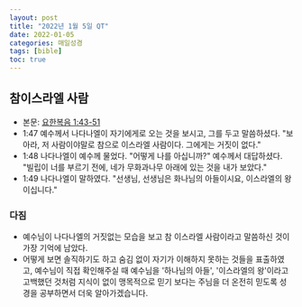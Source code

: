 ```yaml
---
layout: post
title: "2022년 1월 5일 QT"
date: 2022-01-05
categories: 매일성경
tags: [bible]
toc: true
---
```


## 참이스라엘 사람
- 본문: [요한복음 1:43-51](https://www.bskorea.or.kr/bible/korbibReadpage.php?version=SAENEW&book=jhn&chap=1&sec=43&cVersion=&fontSize=15px&fontWeight=normal#focus)
- 1:47 예수께서 나다나엘이 자기에게로 오는 것을 보시고, 그를 두고 말씀하셨다. "보아라, 저 사람이야말로 참으로 이스라엘 사람이다. 그에게는 거짓이 없다."
- 1:48 나다나엘이 예수께 물었다. "어떻게 나를 아십니까?" 예수께서 대답하셨다. "빌립이 너를 부르기 전에, 네가 무화과나무 아래에 있는 것을 내가 보았다."
- 1:49 나다나엘이 말하였다. "선생님, 선생님은 화나님의 아들이시요, 이스라엘의 왕이십니다."

### 다짐
- 예수님이 나다나엘의 거짓없는 모습을 보고 참 이스라엘 사람이라고 말씀하신 것이 가장 기억에 남았다.
- 어떻게 보면 솔직하기도 하고 숨김 없이 자기가 이해하지 못하는 것들을 표출하였고, 예수님이 직접 확인해주실 때 예수님을 '하나님의 아들', '이스라엘의 왕'이라고 고백했던 것처럼
  지식이 없이 맹목적으로 믿기 보다는 주님을 더 온전히 믿도록 성경을 공부하면서 더욱 알아가겠습니다.

